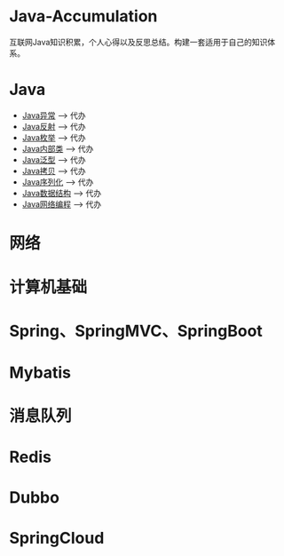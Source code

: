 # Java-Accumulation
互联网Java知识积累，个人心得以及反思总结。构建一套适用于自己的知识体系。

# Java

  - [Java异常](http://github.com/coderbruis/Java-Accumulation/blob/master/notes/Java%E5%9F%BA%E7%A1%80/Java%E5%BC%82%E5%B8%B8.md) ——> 代办
  - [Java反射]() ——> 代办
  - [Java枚举]() ——> 代办
  - [Java内部类]() ——> 代办  
  - [Java泛型]() ——> 代办 
  - [Java拷贝]() ——> 代办   
  - [Java序列化]() ——> 代办   
  - [Java数据结构]() ——> 代办     
  - [Java网络编程]() ——> 代办       

# 网络

# 计算机基础

# Spring、SpringMVC、SpringBoot

# Mybatis

# 消息队列

# Redis

# Dubbo

# SpringCloud

